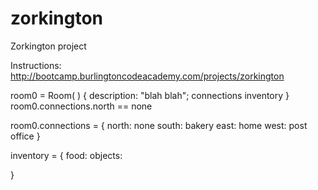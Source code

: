 # zorkington

Zorkington project

Instructions: http://bootcamp.burlingtoncodeacademy.com/projects/zorkington


room0 = Room( ) {
    description: "blah blah";
    connections
    inventory
}
room0.connections.north == none

room0.connections = {
    north:  none
    south:  bakery
    east:   home
    west:   post office
}

inventory = {
    food:
    objects:
    
}


